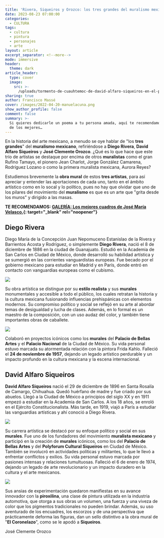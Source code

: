 ```yaml
---
title: 'Rivera, Siqueiros y Orozco: los tres grandes del muralismo mexicano'
date: 2023-08-23 07:00:00
categories:
  - CULTURA
tags:
  - cultura
  - pintura
  - personajes
  - arte
layout: article
excerpt_separator: <!--more-->
mode: immersive
header:
  theme: dark
article_header:
  type: cover
  image:
    src: >-
      /uploads/tormento-de-cuauhtemoc-de-david-alfaro-siqueiros-en-el-palacio-de-bellas-artes-03.jpeg
sharing: true
author: Francisco Massé
cover: /images/2022-04-20-manuelacuna.png
show_author_profile: false
comment: false
summary: >-
  Si quieres dedicarle un poema a tu persona amada, aquí te recomendamos cinco
  de los mejores…
---
```

En la historia del arte mexicano, a menudo se oye hablar de "los **tres grandes**" del **muralismo mexicano**, refiriéndose a **Diego Rivera**, **David Alfaro Siqueiros** y **José Clemente Orozco**. ¿Qué es lo que hace que este trío de artistas se destaque por encima de otros **muralistas** como el gran Rufino Tamayo, el pionero Jean Charlot, Jorge González Camarena, Rodríguez Lozano o como la primera muralista mexicana, Aurora Reyes?

Estudiemos brevemente la **obra mural** de estos **tres artistas**, para así apreciar y entender las aportaciones de cada uno, tanto en el ámbito artístico como en lo socal y lo político, pues no hay que olvidar que uno de los pilares del movimiento del **muralismo** es que es un arte que "grita desde los muros" y dirigido a las masas.

**TE RECOMENDAMOS: [GALERÍA: Los mejores cuadros de José María Velasco.](https://blog.tonoysumariachi.com/cultura/2022/09/02/galeria-los-mejores-cuadros-de-jose-maria-velasco.html){: target="_blank" rel="noopener"}**

## Diego Rivera

Diego María de la Concepción Juan Nepomuceno Estanislao de la Rivera y Barrientos Acosta y Rodríguez, o simplemente **Diego Rivera**, nació el 8 de diciembre de 1886 en la ciudad de Guanajuato. Estudió en la Academia de San Carlos en Ciudad de México, donde desarrolló su habilidad artística y se sumergió en las corrientes vanguardistas europeas. Fue becado por el gobierno mexicano para estudiar en Madrid y en París, donde entró en contacto con vanguardias europeas como el cubismo.

![](https://upload.wikimedia.org/wikipedia/commons/thumb/0/05/MURAL_DIEGO_RIVERA.jpg/1024px-MURAL_DIEGO_RIVERA.jpg)

Su obra artística se distingue por su **estilo realista** y sus **murales** monumentales y accesible a todo el público, los cuales retratan la historia y la cultura mexicana fusionando influencias prehispánicas con elementos modernos. Su compromiso político y social se reflejó en su arte al abordar temas de desigualdad y lucha de clases. Además, en lo formal es un maestro de la composición, con un uso audaz del color, y también tiene importantes obras de caballete.

![](https://upload.wikimedia.org/wikipedia/commons/thumb/9/94/Palacio_de_Bellas_Artes_-_Mural_El_Hombre_in_cruce_de_caminos_Rivera_3.jpg/1024px-Palacio_de_Bellas_Artes_-_Mural_El_Hombre_in_cruce_de_caminos_Rivera_3.jpg)

Colaboró en proyectos icónicos como los **murales** del **Palacio de Bellas Artes** y el **Palacio Nacional** de la Ciudad de México. Su vida personal estuvo marcada su atormentada relación con la pintora Frida Kahlo. Falleció el **24 de noviembre de 1957**, dejando un legado artístico perdurable y un impacto profundo en la cultura mexicana y la escena internacional.

## David Alfaro Siqueiros

**David Alfaro Siqueiros** nació el 29 de diciembre de 1896 en Santa Rosalía de Camargo, Chihuahua. Quedó huérfano de madre y fue criado por sus abuelos. Llegó a la Ciudad de México a principios del siglo XX y en 1911 empezó a estudiar en la Academia de San Carlos. A los 18 años, se enroló en el Ejército Constitucionalista. Más tarde, en 1919, viajó a París a estudiar las vanguardias artísticas y ahí conoció a Diego Rivera.

![](https://upload.wikimedia.org/wikipedia/commons/thumb/2/27/Palacio_de_Bellas_Artes_-_Mural_La_Nueva_Democracia_Siqueiros_2.jpg/1024px-Palacio_de_Bellas_Artes_-_Mural_La_Nueva_Democracia_Siqueiros_2.jpg)

Su carrera artística se destacó por su enfoque político y social en sus **murales**. Fue uno de los fundadores del movimiento **muralista mexicano** y participó en la creación de **murales** icónicos, como los del **Palacio de Bellas Artes** y del **Polyforum Cultural Siqueiros** en Ciudad de México. También se involucró en actividades políticas y militantes, lo que le llevó a enfrentar conflictos y exilios. Su vida personal estuvo marcada por pasiones intensas y relaciones tumultuosas. Falleció el 6 de enero de 1974, dejando un legado de arte revolucionario y un impacto duradero en la cultura y el arte mexicanos.

![](https://upload.wikimedia.org/wikipedia/commons/thumb/9/91/Tormento_de_Cuauht%C3%A9moc_de_David_Alfaro_Siqueiros_en_el_Palacio_de_Bellas_Artes_03.jpg/1024px-Tormento_de_Cuauht%C3%A9moc_de_David_Alfaro_Siqueiros_en_el_Palacio_de_Bellas_Artes_03.jpg)

Sus ansias de experimentación quedaron manifiestas en su avance innovador con la **piroxilina**, una clase de pintura utilizada en la industria automotiva, que otorga a sus obras un volumen, una fuerza y una viveza de color que los pigmentos tradicionales no pueden brindar. Además, su uso aventurado de los encuadres, los escorzos y de una perspectiva que prácticamente deforma las figuras, dan un sello distintivo a la obra mural de "**El Coronelazo**", como se le apodó a **Siqueiros**.

José Clemente Orozco